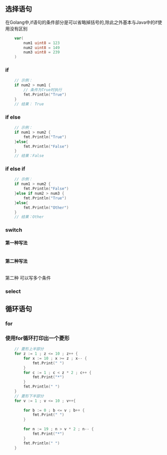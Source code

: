 ## 选择语句

在Golang中,if语句的条件部分是可以省略掉括号的,除此之外基本与Java中的if使用没有区别

```go
    var(
        num1 uint8 = 123
        num2 uint8 = 149
        num3 uint8 = 239
    )
```

### if

```go
    // 示例：
	if num2 > num1 {
		// 条件为True时执行
		fmt.Println("True")
    }
    // 结果： True

```


### if else 

```go
    // 示例：
	if num1 > num2 {
		fmt.Println("True")
	}else{
		fmt.Println("False")
    }
    // 结果：False
```

### if else if 

```go
    // 示例：
    if num1 > num2 {
		fmt.Println("False")
	}else if num2 > num3 {
		fmt.Println("True")	
	}else{
		fmt.Println("Other")
    }
    // 结果：Other
```

### switch

#### 第一种写法

```go

```
#### 第二种写法

```go

```

第二种  可以写多个条件 

### select 

## 循环语句


### for


### 


### 使用for循环打印出一个菱形 
```go
	// 菱形上半部分  
	for z := 1 ; z <= 10 ; z++ {
		for x := 10 ; x >= z ; x-- {
			fmt.Print(" ")
		}
		for c := 1 ; c < z * 2 ; c++ {
			fmt.Print("*")
		}
		fmt.Println(" ")
	}
	// 菱形下半部分
	for v := 1 ; v <= 10 ; v++{
		
		for b := 0 ; b <= v ; b++ {
			fmt.Print(" ")
		}	
		
		for n := 19 ; n > v * 2 ; n-- {
			fmt.Print("*")
		}
		fmt.Println(" ")
	}
```
